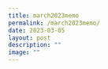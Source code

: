 ```yaml
---
title: march2023memo
permalink: /march2023memo/
date: 2023-03-05
layout: post
description: ""
image: ""
---
```

